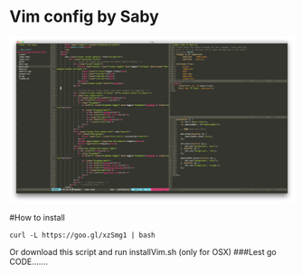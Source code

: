 # Vim config by Saby
<img src="https://raw.githubusercontent.com/LikiPiki/Vim/master/screenshot.png"/>

#How to install
```
curl -L https://goo.gl/xzSmg1 | bash
```
Or download this script and run installVim.sh (only for OSX)
###Lest go CODE.......

